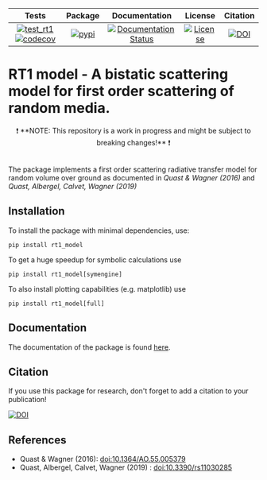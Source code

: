 
| Tests | Package | Documentation | License | Citation |
|:-:|:-:|:-:|:-:|:-:|
| [![test_rt1](https://github.com/TUW-GEO/rt1_model/actions/workflows/test_rt1.yml/badge.svg)](https://github.com/TUW-GEO/rt1_model/actions/workflows/test_rt1.yml)  [![codecov](https://codecov.io/gh/TUW-GEO/rt1_model/graph/badge.svg?token=UhC7x15MER)](https://codecov.io/gh/TUW-GEO/rt1_model) | [![pypi](https://img.shields.io/pypi/v/rt1_model)](https://pypi.org/project/rt1_model/) | [![Documentation Status](https://readthedocs.org/projects/rt1-model/badge/?version=latest)](https://rt1-model.readthedocs.io/en/latest/?badge=latest) | [![License](https://img.shields.io/badge/License-Apache_2.0-blue.svg)]([https://opensource.org/licenses/Apache-2.0](https://github.com/TUW-GEO/rt1_model/blob/master/LICENSE)) | [![DOI](https://zenodo.org/badge/709842988.svg)](https://zenodo.org/doi/10.5281/zenodo.10198659) |

# RT1 model - A bistatic scattering model for first order scattering of random media.

<div align="center"> ❗ **NOTE: This repository is a work in progress and might be subject to breaking changes!** ❗ </div>
<br/>

The package implements a first order scattering radiative transfer model
for random volume over ground as documented in *Quast & Wagner (2016)* and
*Quast, Albergel, Calvet, Wagner (2019)*

## Installation
To install the package with minimal dependencies, use:
```
pip install rt1_model
```
To get a huge speedup for symbolic calculations use
```
pip install rt1_model[symengine]
```
To also install plotting capabilities (e.g. matplotlib) use
```
pip install rt1_model[full]
```

## Documentation

The documentation of the package is found [here](https://rt1-model.readthedocs.io).

## Citation
If you use this package for research, don't forget to add a citation to your publication!

[![DOI](https://zenodo.org/badge/709842988.svg)](https://zenodo.org/doi/10.5281/zenodo.10198659)

## References
* Quast & Wagner (2016): [doi:10.1364/AO.55.005379](https://doi.org/10.1364/AO.55.005379)
* Quast, Albergel, Calvet, Wagner (2019) : [doi:10.3390/rs11030285](https://doi.org/10.3390/rs11030285)
